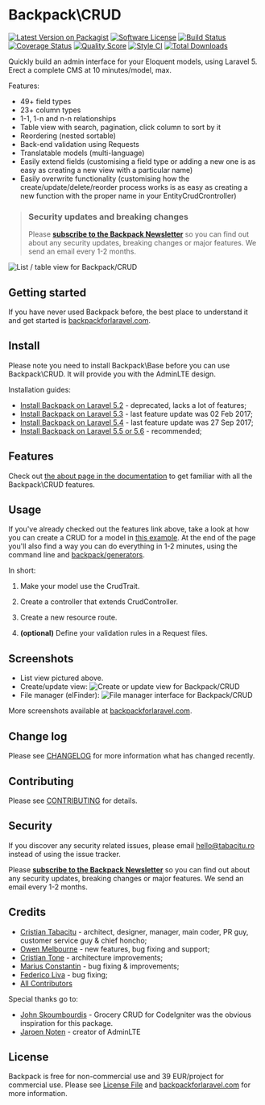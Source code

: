 
# Backpack\CRUD

[![Latest Version on Packagist](https://img.shields.io/packagist/v/backpack/crud.svg?style=flat-square)](https://packagist.org/packages/backpack/crud)
[![Software License](https://img.shields.io/badge/license-YuMMy-yellow.svg?style=flat-square)](LICENSE.md)
[![Build Status](https://img.shields.io/travis/Laravel-Backpack/CRUD/master.svg?style=flat-square)](https://travis-ci.org/Laravel-Backpack/CRUD)
[![Coverage Status](https://img.shields.io/scrutinizer/coverage/g/laravel-backpack/crud.svg?style=flat-square)](https://scrutinizer-ci.com/g/laravel-backpack/crud/code-structure)
[![Quality Score](https://img.shields.io/scrutinizer/g/laravel-backpack/crud.svg?style=flat-square)](https://scrutinizer-ci.com/g/laravel-backpack/crud)
[![Style CI](https://styleci.io/repos/53581270/shield)](https://styleci.io/repos/53581270)
[![Total Downloads](https://img.shields.io/packagist/dt/backpack/crud.svg?style=flat-square)](https://packagist.org/packages/backpack/crud)

Quickly build an admin interface for your Eloquent models, using Laravel 5. Erect a complete CMS at 10 minutes/model, max.

Features:
- 49+ field types
- 23+ column types
- 1-1, 1-n and n-n relationships
- Table view with search, pagination, click column to sort by it
- Reordering (nested sortable)
- Back-end validation using Requests
- Translatable models (multi-language)
- Easily extend fields (customising a field type or adding a new one is as easy as creating a new view with a particular name)
- Easily overwrite functionality (customising how the create/update/delete/reorder process works is as easy as creating a new function with the proper name in your EntityCrudCrontroller)

> ### Security updates and breaking changes
> Please **[subscribe to the Backpack Newsletter](http://backpackforlaravel.com/newsletter)** so you can find out about any security updates, breaking changes or major features. We send an email every 1-2 months.

![List / table view for Backpack/CRUD](https://backpackforlaravel.com/uploads/home_slider/1.png)


## Getting started

If you have never used Backpack before, the best place to understand it and get started is [backpackforlaravel.com](https://backpackforlaravel.com/). 

## Install

Please note you need to install Backpack\Base before you can use Backpack\CRUD. It will provide you with the AdminLTE design.

Installation guides:
- [Install Backpack on Laravel 5.2](https://laravel-backpack.readme.io/docs/installation) - deprecated, lacks a lot of features;
- [Install Backpack on Laravel 5.3](https://laravel-backpack.readme.io/docs/installation-on-laravel-53) - last feature update was 02 Feb 2017;
- [Install Backpack on Laravel 5.4](https://laravel-backpack.readme.io/docs/install-on-laravel-54) - last feature update was 27 Sep 2017;
- [Install Backpack on Laravel 5.5 or 5.6](https://backpackforlaravel.com/docs/3.4/introduction) - recommended;


## Features

Check out [the about page in the documentation](https://backpackforlaravel.com/docs/3.4/getting-started-crud-operations) to get familiar with all the Backpack\CRUD features.


## Usage

If you've already checked out the features link above, take a look at how you can create a CRUD for a model in [this example](https://backpackforlaravel.com/docs/3.4/getting-started-crud-operations). At the end of the page you'll also find a way you can do everything in 1-2 minutes, using the command line and [backpack/generators](https://github.com/laravel-backpack/generators).

In short:

1. Make your model use the CrudTrait.

2. Create a controller that extends CrudController.

3. Create a new resource route.

4. **(optional)** Define your validation rules in a Request files.


## Screenshots

- List view pictured above.
- Create/update view:
![Create or update view for Backpack/CRUD](https://backpackforlaravel.com/uploads/home_slider/2.png)
- File manager (elFinder):
![File manager interface for Backpack/CRUD](https://backpackforlaravel.com/uploads/home_slider/4.png)

More screenshots available at [backpackforlaravel.com](https://backpackforlaravel.com).

## Change log

Please see [CHANGELOG](CHANGELOG.md) for more information what has changed recently.

## Contributing

Please see [CONTRIBUTING](CONTRIBUTING.md) for details.

## Security

If you discover any security related issues, please email hello@tabacitu.ro instead of using the issue tracker.

Please **[subscribe to the Backpack Newsletter](http://backpackforlaravel.com/newsletter)** so you can find out about any security updates, breaking changes or major features. We send an email every 1-2 months.

## Credits

- [Cristian Tabacitu](http://tabacitu.ro) - architect, designer, manager, main coder, PR guy, customer service guy & chief honcho;
- [Owen Melbourne](https://github.com/OwenMelbz) - new features, bug fixing and support;
- [Cristian Tone](http://updivision.com) - architecture improvements;
- [Marius Constantin](http://updivision.com) - bug fixing & improvements;
- [Federico Liva](https://github.com/fede91it) - bug fixing;
- [All Contributors][link-contributors]

Special thanks go to:
- [John Skoumbourdis](http://www.grocerycrud.com/) - Grocery CRUD for CodeIgniter was the obvious inspiration for this package.
- [Jaroen Noten](https://github.com/JeroenNoten/Laravel-AdminLTE) - creator of AdminLTE


## License

Backpack is free for non-commercial use and 39 EUR/project for commercial use. Please see [License File](LICENSE.md) and [backpackforlaravel.com](https://backpackforlaravel.com/#pricing) for more information.

[ico-version]: https://img.shields.io/packagist/v/dick/crud.svg?style=flat-square
[ico-license]: https://img.shields.io/badge/license-MIT-brightgreen.svg?style=flat-square
[ico-downloads]: https://img.shields.io/packagist/dt/tabacitu/crud.svg?style=flat-square

[link-packagist]: https://packagist.org/packages/backpack/crud
[link-downloads]: https://packagist.org/packages/backpack/crud
[link-author]: https://tabacitu.ro
[link-contributors]: ../../contributors
